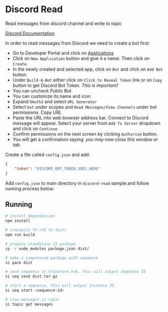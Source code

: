 # Discord Read

Read messages from discord channel and write to topic

[Discord Documentation](https://discord.js.org/#/docs/discord.js/stable/general/welcome)

In order to read messages from Discord we need to create a bot first:

* Go to Developer Portal and click on [Applications](https://discord.com/developers/applications)
* Click on `New Application` button and give it a name. Then click on `Create`.
* In the newly created and selected app, click on `Bot` and click on `Add Bot` button.
* Under `Build-A-Bot` either click on `Click to Reveal Token` link or on `Copy` button to get Discord Bot Token. *This is important!*
* You can uncheck Public Bot
* You can customize its name and icon
* Expand `OAuth2` and select `URL Generator`
* Select `bot` under scopes and `Read Messages/View Channels` under bot permissions. Copy URL
* Paste the URL into web browser address bar. Connect to Discord message will appear. Select your server from `Add To Server` dropdown and click on `Continue`
* Confirm permissions on the next screen by clicking `Authorise` button.
* You will get a confirmation saying: _you may now close this window or tab_.

Create a file called `config.json` and add:

```json
{
    "token": "DISCORD_BOT_TOKEN_GOES_HERE"
} 
```

Add `config.json` to main directory in `discord-read` sample and follow running process below:

## Running

```bash
# install dependencies
npm install

# transpile TS->JS to dist/
npm run build

# prepare standalone JS package
cp -r node_modules package.json dist/

# make a compressed package with sequence
si pack dist

# send sequence to transform hub, this will output Sequence ID
si seq send dist.tar.gz

# start a sequence, this will output Instance ID.
si seq start <sequence-id>

# view messages in topic
si topic get messages
```
